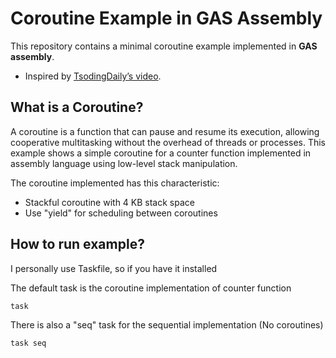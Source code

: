 # Coroutine Example in GAS Assembly

This repository contains a minimal coroutine example implemented in **GAS assembly**.
- Inspired by [TsodingDaily’s video](https://www.youtube.com/watch?v=sYSP_elDdZw&ab_channel=TsodingDaily).

## What is a Coroutine?

A coroutine is a function that can pause and resume its execution, 
allowing cooperative multitasking without the overhead of threads or processes. 
This example shows a simple coroutine for a counter function
implemented in assembly language using low-level stack manipulation.


The coroutine implemented has this characteristic:
- Stackful coroutine with 4 KB stack space
- Use "yield" for scheduling between coroutines

## How to run example?
I personally use Taskfile, so if you have it installed

The default task is the coroutine implementation of counter function
```bash
task 
```

There is also a "seq" task for the sequential implementation (No coroutines)
```bash
task seq 
```
